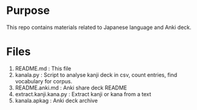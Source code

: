 # Purpose

This repo contains materials related to Japanese language and Anki deck. 

# Files
1. README.md : This file
2. kanala.py : Script to analyse kanji deck in csv, count entries, find vocabulary for corpus.
3. README.anki.md : Anki share deck README
4. extract.kanji.kana.py : Extract kanji or kana from a text
5. kanala.apkag : Anki deck archive

